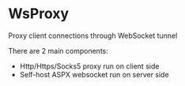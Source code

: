 # WsProxy
Proxy client connections through WebSocket tunnel

There are 2 main components:
- Http/Https/Socks5 proxy run on client side
- Self-host ASPX websocket run on server side
